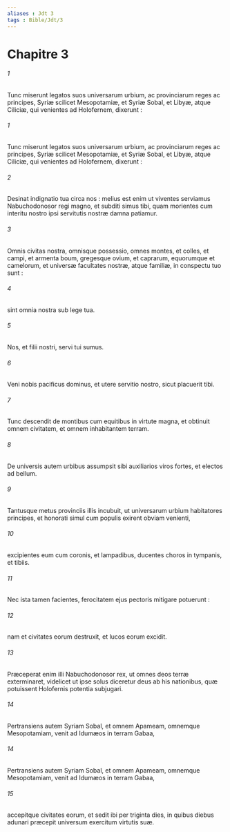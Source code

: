```yaml
---
aliases : Jdt 3
tags : Bible/Jdt/3
---
```


# Chapitre 3

###### 1
Tunc miserunt legatos suos universarum urbium, ac provinciarum reges ac principes, Syriæ scilicet Mesopotamiæ, et Syriæ Sobal, et Libyæ, atque Ciliciæ, qui venientes ad Holofernem, dixerunt :
###### 1
Tunc miserunt legatos suos universarum urbium, ac provinciarum reges ac principes, Syriæ scilicet Mesopotamiæ, et Syriæ Sobal, et Libyæ, atque Ciliciæ, qui venientes ad Holofernem, dixerunt :
###### 2
Desinat indignatio tua circa nos : melius est enim ut viventes serviamus Nabuchodonosor regi magno, et subditi simus tibi, quam morientes cum interitu nostro ipsi servitutis nostræ damna patiamur.
###### 3
Omnis civitas nostra, omnisque possessio, omnes montes, et colles, et campi, et armenta boum, gregesque ovium, et caprarum, equorumque et camelorum, et universæ facultates nostræ, atque familiæ, in conspectu tuo sunt :
###### 4
sint omnia nostra sub lege tua.
###### 5
Nos, et filii nostri, servi tui sumus.
###### 6
Veni nobis pacificus dominus, et utere servitio nostro, sicut placuerit tibi.
###### 7
Tunc descendit de montibus cum equitibus in virtute magna, et obtinuit omnem civitatem, et omnem inhabitantem terram.
###### 8
De universis autem urbibus assumpsit sibi auxiliarios viros fortes, et electos ad bellum.
###### 9
Tantusque metus provinciis illis incubuit, ut universarum urbium habitatores principes, et honorati simul cum populis exirent obviam venienti,
###### 10
excipientes eum cum coronis, et lampadibus, ducentes choros in tympanis, et tibiis.
###### 11
Nec ista tamen facientes, ferocitatem ejus pectoris mitigare potuerunt :
###### 12
nam et civitates eorum destruxit, et lucos eorum excidit.
###### 13
Præceperat enim illi Nabuchodonosor rex, ut omnes deos terræ exterminaret, videlicet ut ipse solus diceretur deus ab his nationibus, quæ potuissent Holofernis potentia subjugari.
###### 14
Pertransiens autem Syriam Sobal, et omnem Apameam, omnemque Mesopotamiam, venit ad Idumæos in terram Gabaa,
###### 14
Pertransiens autem Syriam Sobal, et omnem Apameam, omnemque Mesopotamiam, venit ad Idumæos in terram Gabaa,
###### 15
accepitque civitates eorum, et sedit ibi per triginta dies, in quibus diebus adunari præcepit universum exercitum virtutis suæ.
